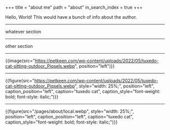 +++
title = "about me"
path = "about"
in_search_index = true
+++

Hello, World!
This would have a bunch of info about the author.

---

whatever section

---

other section

---

\{\{image(src="https://petkeen.com/wp-content/uploads/2022/05/tuxedo-cat-sitting-outdoor_Piqsels.webp", position="left")}}

---

\{\{figure(src="https://petkeen.com/wp-content/uploads/2022/05/tuxedo-cat-sitting-outdoor_Piqsels.webp", style="width: 25%;", position="left", caption_position="left", caption="tuxedo cat", caption_style="font-weight: bold; font-style: italic;")}}

---

\{\{figure(src="/pages/about/local.webp", style="width: 25%;", position="left", caption_position="left", caption="tuxedo cat", caption_style="font-weight: bold; font-style: italic;")}}
